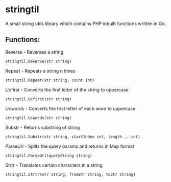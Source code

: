 
# stringtil
A small string utils library which contains PHP inbuilt functions written in Go.

Functions:
--------------------
Reverse - Reverses a string

`stringtil.Reverse(str string)`

Repeat - Repeats a string n times

`stringtil.Repeat(str string, count int)`

Ucfirst - Converts the first letter of the string to uppercase

`stringtil.Ucfirst(str string)`

Ucwords - Converts the first letter of each word to uppercase

`stringtil.Ucwords(str string)`

Substr - Returns substring of string

`stringtil.Substr(str string, startIndex int, length ...int)`

ParseUrl - Splits the query params and returns in Map format

`stringtil.ParseUrl(queryString string)`

Strtr - Translates certain characters in a string

`stringtil.Strtr(str string, fromStr string, toStr string)`
